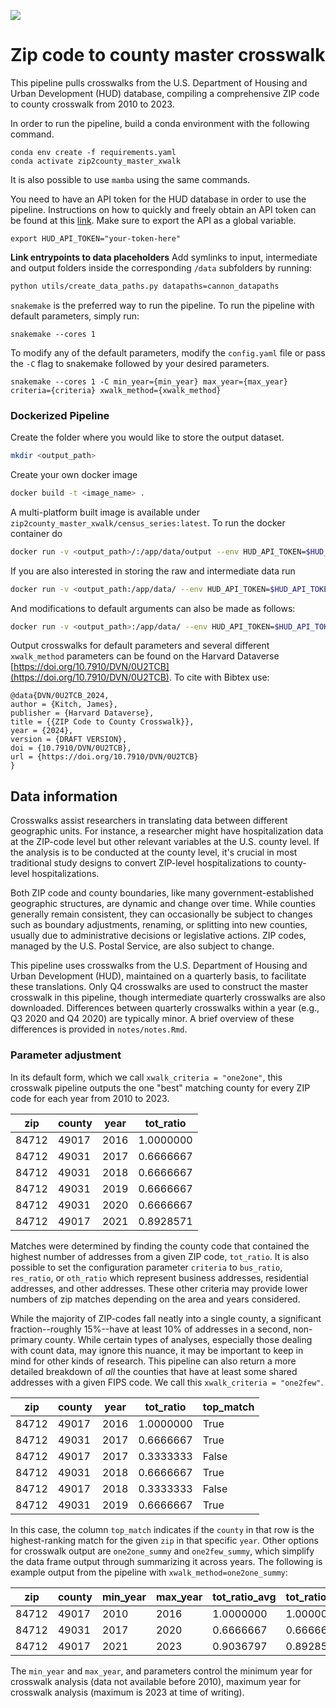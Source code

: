 [![](<https://img.shields.io/badge/Dataverse-10.7910/DVN/SYNPBS-orange>)](https://doi.org/10.7910/DVN/0U2TCB)

# Zip code to county master crosswalk

This pipeline pulls crosswalks from the U.S. Department of Housing and Urban Development (HUD) database, compiling a comprehensive ZIP code to county crosswalk from 2010 to 2023.

In order to run the pipeline, build a conda environment with the following command.

```
conda env create -f requirements.yaml
conda activate zip2county_master_xwalk 
```

It is also possible to use `mamba` using the same commands.

You need to have an API token for the HUD database in order to use the pipeline. Instructions on how to quickly and freely obtain an API token can be found at this [link](https://www.huduser.gov/portal/dataset/uspszip-api.html). Make sure to export the API as a global variable.

```
export HUD_API_TOKEN="your-token-here"
```
**Link entrypoints to data placeholders** Add symlinks to input, intermediate and output folders inside the corresponding `/data` subfolders by running:

```bash
python utils/create_data_paths.py datapaths=cannon_datapaths
```

`snakemake` is the preferred way to run the pipeline. To run the pipeline with default parameters, simply run:
```
snakemake --cores 1
```

To modify any of the default parameters, modify the `config.yaml` file or pass the `-C` flag to snakemake followed by your desired parameters.
```
snakemake --cores 1 -C min_year={min_year} max_year={max_year} criteria={criteria} xwalk_method={xwalk_method}
```

### Dockerized Pipeline

Create the folder where you would like to store the output dataset.

```bash 
mkdir <output_path>
```

Create your own docker image
```bash
docker build -t <image_name> .
```

A multi-platform built image is available under `zip2county_master_xwalk/census_series:latest`. To run the docker container do

```bash
docker run -v <output_path>/:/app/data/output --env HUD_API_TOKEN=$HUD_API_TOKEN <image_name>
```

If you are also interested in storing the raw and intermediate data run

```bash
docker run -v <output_path:/app/data/ --env HUD_API_TOKEN=$HUD_API_TOKEN <image_name>
```

And modifications to default arguments can also be made as follows:
```bash
docker run -v <output_path>:/app/data/ --env HUD_API_TOKEN=$HUD_API_TOKEN <image_name> -C min_year={min_year} max_year={max_year}
```

Output crosswalks for default parameters and several different `xwalk_method` parameters can be found on the Harvard Dataverse [https://doi.org/10.7910/DVN/0U2TCB](https://doi.org/10.7910/DVN/0U2TCB). To cite with Bibtex use:
```
@data{DVN/0U2TCB_2024,
author = {Kitch, James},
publisher = {Harvard Dataverse},
title = {{ZIP Code to County Crosswalk}},
year = {2024},
version = {DRAFT VERSION},
doi = {10.7910/DVN/0U2TCB},
url = {https://doi.org/10.7910/DVN/0U2TCB}
}
```

## Data information

Crosswalks assist researchers in translating data between different geographic units. For instance, a researcher might have hospitalization data at the ZIP-code level but other relevant variables at the U.S. county level. If the analysis is to be conducted at the county level, it's crucial in most traditional study designs to convert ZIP-level hospitalizations to county-level hospitalizations.

Both ZIP code and county boundaries, like many government-established geographic structures, are dynamic and change over time. While counties generally remain consistent, they can occasionally be subject to changes such as boundary adjustments, renaming, or splitting into new counties, usually due to administrative decisions or legislative actions. ZIP codes, managed by the U.S. Postal Service, are also subject to change.

This pipeline uses crosswalks from the U.S. Department of Housing and Urban Development (HUD), maintained on a quarterly basis, to facilitate these translations. Only Q4 crosswalks are used to construct the master crosswalk in this pipeline, though intermediate quarterly crosswalks are also downloaded. Differences between quarterly crosswalks within a year (e.g., Q3 2020 and Q4 2020) are typically minor. A brief overview of these differences is provided in `notes/notes.Rmd`.

### Parameter adjustment

In its default form, which we call `xwalk_criteria = "one2one"`, this crosswalk pipeline outputs the one "best" matching county for every ZIP code for each year from 2010 to 2023. 

|zip  |county |year|tot_ratio|
|-----|-----|----|---------|
|84712|49017|2016|1.0000000|
|84712|49031|2017|0.6666667|
|84712|49031|2018|0.6666667|
|84712|49031|2019|0.6666667|
|84712|49031|2020|0.6666667|
|84712|49017|2021|0.8928571|

Matches were determined by finding the county code that contained the highest number of addresses from a given ZIP code, `tot_ratio`. It is also possible to set the configuration parameter `criteria` to `bus_ratio`, `res_ratio`, or `oth_ratio` which represent business addresses, residential addresses, and other addresses. These other criteria may provide lower numbers of zip matches depending on the area and years considered.

While the majority of ZIP-codes fall neatly into a single county, a significant fraction--roughly 15%--have at least 10% of addresses in a second, non-primary county. While certain types of analyses, especially those dealing with count data, may ignore this nuance, it may be important to keep in mind for other kinds of research. This pipeline can also return a more detailed breakdown of *all* the counties that have at least some shared addresses with a given FIPS code. We call this `xwalk_criteria = "one2few"`. 

|zip  |county |year|tot_ratio|top_match|
|-----|-----|----|---------|---------|
|84712|49017|2016|1.0000000|True     |
|84712|49031|2017|0.6666667|True     |
|84712|49017|2017|0.3333333|False    |
|84712|49031|2018|0.6666667|True     |
|84712|49017|2018|0.3333333|False    |
|84712|49031|2019|0.6666667|True     |

In this case, the column `top_match` indicates if the `county` in that row is the highest-ranking match for the given `zip` in that specific `year`. Other options for crosswalk output are `one2one_summy` and `one2few_summy`, which simplify the data frame output through summarizing it across years. The following is example output from the pipeline with `xwalk_method=one2one_summy`:

|zip  |county |min_year|max_year|tot_ratio_avg|tot_ratio_min|tot_ratio_max|
|-----|-----|--------|--------|-------------|-------------|-------------|
|84712|49017|2010    |2016    |1.0000000    |1.0000000    |1.0000000    |
|84712|49031|2017    |2020    |0.6666667    |0.6666667    |0.6666667    |
|84712|49017|2021    |2023    |0.9036797    |0.8928571    |0.9090909    |


The `min_year` and `max_year`, and parameters control the minimum year for crosswalk analysis (data not available before 2010), maximum year for crosswalk analysis (maximum is 2023 at time of writing). 